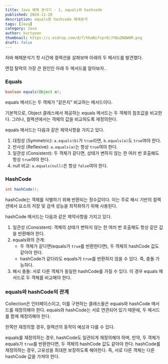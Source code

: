 ```yaml
---
title: Java 해체 분석기 - 1, equals와 hashcode
published: 2024-11-20
description: equals랑 hashcode 해체분석
tags: [Java]
category: Java
author: kurtyoon
thumbnail: https://i.esdrop.com/d/f/hhaNifrpr0/JYBuZN8W0M.png
draft: false
---
```


자바 해체분석기 첫 시간에 컬렉션을 살펴보며 아래의 두 메서드를 발견했다.

면접 탈락의 가장 큰 원인인 아래 두 메서드를 알아보자..

### Equals

```java
boolean equals(Object o);
```

equals 메서드는 두 객체가 "같은지" 비교하는 메서드이다.

기본적으로, Object 클래스에서 제공하는 equals 메서드는 두 객체의 참조값을 비교한다. 그러나, 컬렉션에서는 객체의 값을 비교하도록 재정의한다.

equals 메서드는 다음과 같은 제약사항을 가지고 있다.

1. 대칭성 (Symmetric): `a.equals(b)`가 `true`라면, `b.equals(a)`도 `true`여야 한다.
2. 반사성 (Reflexive): `a.equals(a)`는 항상 `true`여야 한다.
3. 일관성 (Consistent): 두 객체가 같다면, 상태가 변하지 않는 한 여러 번 호출해도 항상 `true`여야 한다.
4. null 비교: `a.equals(null)`은 항상 `false`여야 한다.

### HashCode

```java
int hashCode();
```

hashCode는 객체를 식별하기 위해 반환되는 정수값이다. 이는 주로 해시 기반의 컬렉션에서 요소의 저장 및 검색 성능을 최적화하기 위해 사용된다.

hashCode 메서드는 다음과 같은 제약사항을 가지고 있다.

1. 일관성 (Consistent): 객체의 상태가 변하지 않는 한 여러 번 호출해도 항상 같은 값을 반환해야 한다.
2. equals와의 관계:
   - 두 객체가 같다면(equals가 `true`를 반환한다면), 두 객체의 hashCode 값도 같아야 한다.
   - hashCode가 같더라도 equals가 `true`를 반환하지 않을 수 있다. 즉, 충돌 가능하다.
3. 해시 충돌: 서로 다른 객체가 동일한 hashCode를 가질 수 있다. 이 경우 equals 메서드로 두 객체를 비교해야 한다.

### equals와 hashCode의 관계

Collection은 인터페이스이고, 이를 구현하는 클래스들은 equals와 hashCode 메서드를 재정의해야 한다.
equals와 hashCode는 서로 연관되어 있기 때문에, 두 메서드를 함께 재정의해야 한다.

한쪽만 재정의할 경우, 컬렉션의 동작이 예상과 다를 수 있다.

equals를 재정의하는 경우, hashCode도 일관되게 재정의해야 하며, 만약, 두 객체가 equals가 `true`를 반환한다면, 두 객체의 hashCode 값도 같아야 한다.
hashCode를 재정의하는 경우, 고유성을 최대한 보장하도록 해야한다. 즉, 서로 다른 객체는 다른 hashCode 값을 가져야 한다.
